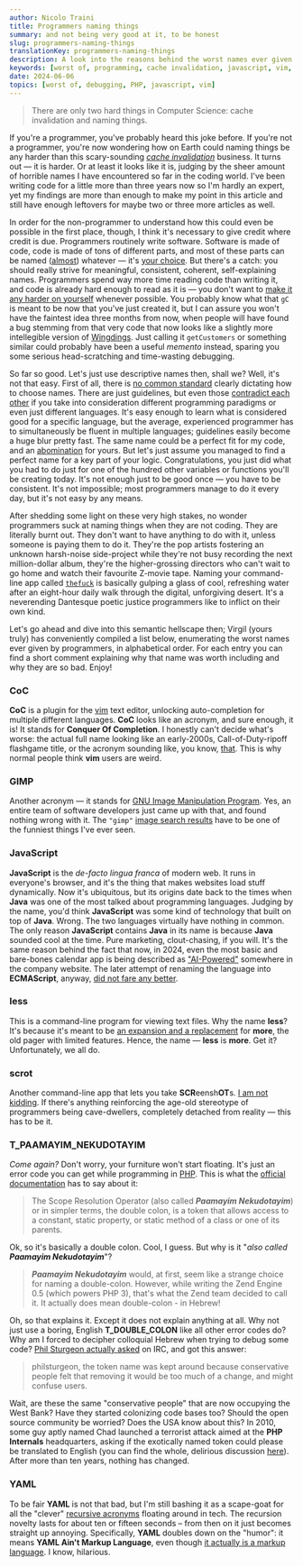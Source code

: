 ```yaml
---
author: Nicolo Traini
title: Programmers naming things
summary: and not being very good at it, to be honest
slug: programmers-naming-things
translationKey: programmers-naming-things
description: A look into the reasons behind the worst names ever given to something by programmers
keywords: [worst of, programming, cache invalidation, javascript, vim, php]
date: 2024-06-06
topics: [worst of, debugging, PHP, javascript, vim]
---
```


> There are only two hard things in Computer Science: cache invalidation and naming things.

If you're a programmer, you've probably heard this joke before. If you're not a programmer, you're now
 wondering how on Earth could naming things be any harder than this scary-sounding
 _[cache invalidation](https://www.reddit.com/media?url=https%3A%2F%2Fi.redd.it%2Fmalf7gt4qdj21.jpg "comic strip on Reddit")_
 business. It turns out — it is harder. Or at least it looks like it is, judging by the sheer amount
 of horrible names I have encountered so far in the coding world. I've been writing code for a little
 more than three years now so I'm hardly an expert, yet my findings are more than enough to make my
 point in this article and still have enough leftovers for maybe two or three more articles as well.

In order for the non-programmer to understand how this could even be possible in the first place,
though, I think it's necessary to give credit where credit is due. Programmers routinely write software.
Software is made of code, code is made of tons of different parts, and most of these parts can be named
([almost](https://github.com/AnanthaRajuC/Reserved-Key-Words-list-of-various-programming-languages "'Reserved Keywords list of various programming languages' on GitHub"))
whatever — it's [your choice](https://www.youtube.com/watch?v=ozYaB5WrD_0 "'It's your choice.flv' on YouTube").
But there's a catch: you should really strive for meaningful, consistent, coherent, self-explaining names.
Programmers spend way more time reading code than writing it, and code is already hard enough to read as it is ­—
you don't want to [make it any harder on yourself](https://www.youtube.com/watch?v=mSUNnCwj1WY "'programming war crimes' on YouTube")
whenever possible. You probably know what that `gC` is meant to be now that you've just created it, but I
can assure you won't have the faintest idea three months from now, when people will have found a bug stemming
from that very code that now looks like a slightly more intellegible version of
[Wingdings](https://lingojam.com/WingdingsTranslator "Wingdings Translator").
Just calling it `getCustomers` or something similar could probably have been a useful _memento_ instead,
sparing you some serious head-scratching and time-wasting debugging.

So far so good. Let's just use descriptive names then, shall we? Well, it's not that easy.
First of all, there is [no common standard](https://xkcd.com/927/ "comic strip on xkcd.com")
clearly dictating how to choose names. There are just guidelines, but even those
[contradict each other](https://blog.ploeh.dk/2015/08/17/when-x-y-and-z-are-great-variable-names/)
if you take into consideration different programming paradigms or even just different languages.
It's easy enough to learn what is considered good for a specific language, but the average, experienced
programmer has to simultaneously be fluent in multiple languages; guidelines easily become a huge
blur pretty fast. The same name could be a perfect fit for my code, and an
[abomination](https://x.com/jamesiry/status/598547781515485184 "functional programmers on Twitter")
for yours. But let's just assume you managed to find a perfect name for a key part of your logic.
Congratulations, you just did what you had to do just for one of the hundred other variables or
functions you'll be creating today. It's not enough just to be good once — you have to be consistent.
It's not impossible; most programmers manage to do it every day, but it's not easy by any means.

After shedding some light on these very high stakes, no wonder programmers suck at naming things
when they are not coding. They are literally burnt out. They don't want to have anything to do with it,
unless someone is paying them to do it. They're the pop artists fostering an unknown harsh-noise
side-project while they're not busy recording the next million-dollar album, they're the
higher-grossing directors who can't wait to go home and watch their favourite Z-movie tape.
Naming your command-line app called
[`thefuck`](https://github.com/nvbn/thefuck "'thefuck' on GitHub")
is basically gulping a glass of cool, refreshing water after an eight-hour daily walk through
the digital, unforgiving desert. It's a neverending Dantesque poetic justice programmers
like to inflict on their own kind.

Let's go ahead and dive into this semantic hellscape then; Virgil (yours truly) has conveniently compiled
a list below, enumerating the worst names ever given by programmers, in alphabetical order.
For each entry you can find a short comment explaining why that name was worth including
and why they are so bad. Enjoy!

### CoC

**CoC** is a plugin for the [vim](https://www.vim.org/ "vim homepage") text editor, unlocking
auto-completion for multiple different languages. **CoC** looks like an acronym, and sure enough,
it is! It stands for **Conquer Of Completion**. I honestly can't decide what's worse: the actual
full name looking like an early-2000s, Call-of-Duty-ripoff flashgame title, or the acronym
sounding like, you know,
[that](https://www.youtube.com/watch?v=YA8l2POQ1No "'The Office - Cock' on YouTube").
This is why normal people think **vim** users are weird.

### GIMP

Another acronym — it stands for [GNU Image Manipulation Program](https://www.gimp.org/ "GIMP home page").
Yes, an entire team of software developers just came up with that, and found nothing wrong with it.
The `"gimp"`
[image search results](https://www.google.com/search?sca_esv=4ce04de13f7e18f6&sca_upv=1&q=gimp&uds=ADvngMhiT0nRpSjbJPjWq9wKOmhO5M4yafYUActcLRzkXct9ifp40-rxmQDurT4o_qJO4V3T5MshTn0O_bZSLo7HXdcOc6LAT2IqKsXjVfSPsxsu-N6WMLQuKar-rCQlGC49VlMvphVrtq7uop9ygsYs1Q0zr_y6dfe7iShjdtTCbepAd1FBUYXdZQ-YfhbK3MwRbv0mV2YNjg2-0eLJnSVX9gUHqHoGfSav-qGa6vOn9t-QnOr-9aW6yEvCJJyzXBKlpOJl7L9-iMAom-w7OW_CPb0QCOcSzw&udm=2&prmd=ivnmbtz&sa=X&ved=2ahUKEwjFpp7s08mGAxWNgP0HHZ9JMgIQtKgLegQIFBAB&biw=1488&bih=624&dpr=1.25 "'gimp' Google image search results")
have to be one of the funniest things I've ever seen.

### JavaScript

**JavaScript** is the _de-facto lingua franca_ of modern web. It runs in everyone's browser,
and it's the thing that makes websites load stuff dynamically. Now it's ubiquitous, but its
origins date back to the times when **Java** was one of the most talked about programming
languages. Judging by the name, you'd think **JavaScript** was some kind of technology that
built on top of **Java**. Wrong. The two languages virtually have nothing in common. The only
reason **JavaScript** contains **Java** in its name is because **Java** sounded cool at the
time. Pure marketing, clout-chasing, if you will. It's the same reason behind the fact that
now, in 2024, even the most basic and bare-bones calendar app is being described as
["AI-Powered"](https://www.scaruffi.com/singular/sin00.html "Intelligence is not Artificial, introduction")
somewhere in the company website. The later attempt of renaming the language into **ECMAScript**,
anyway, [did not fare any better](https://james-iry.blogspot.com/2009/05/brief-incomplete-and-mostly-wrong.html#:~:text=1995%20%2D%20Brendan%20Eich,is%20renamed%20ECMAScript. "A brief, incomplete, and mostly wrong history of programming languages").

### less

This is a command-line program for viewing text files. Why the name **less**? It's because it's
meant to be [an expansion and a replacement](https://man7.org/linux/man-pages/man1/less.1.html "'less' Linux manual page")
for **more**, the old pager with limited features.  Hence, the name — **less** is **more**. Get it? Unfortunately, we all do.

### scrot

Another command-line app that lets you take **SCR**eensh**OT**s.
[I am not kidding](https://man.archlinux.org/man/scrot.1 "'scrot' manual page").
If there's anything reinforcing the age-old stereotype of programmers being cave-dwellers,
completely detached from reality — this has to be it.

### T_PAAMAYIM_NEKUDOTAYIM

_Come again?_ Don't worry, your furniture won't start floating. It's just an error code you can get while programming in
[PHP](https://phpsadness.com/sad/1 "Unexpected T_PAAMAYIM_NEKUDOTAYIM").
This is what the
[official documentation](https://www.php.net/manual/en/language.oop5.paamayim-nekudotayim.php "Scope Resolution Operator (::)")
has to say about it:

> The Scope Resolution Operator (also called _**Paamayim Nekudotayim**_) or in simpler terms,
> the double colon, is a token that allows access to a constant, static property, or static method
> of a class or one of its parents.

Ok, so it's basically a double colon. Cool, I guess. But why is it "_also called **Paamayim Nekudotayim**_"?

> _**Paamayim Nekudotayim**_ would, at first, seem like a strange choice for naming a double-colon.
> However, while writing the Zend Engine 0.5 (which powers PHP 3), that's what the Zend team
> decided to call it. It actually does mean double-colon - in Hebrew!

Oh, so that explains it. Except it does not explain anything at all. Why not just use a boring, English
**T_DOUBLE_COLON** like all other error codes do? Why am I forced to decipher colloquial Hebrew when trying
to debug some code?
[Phil Sturgeon actually asked](https://philsturgeon.com/wtf-is-t-paamayim-nekudotayim/ "WTF is T_PAAMAYIM_NEKUDOTAYIM")
on IRC, and got this answer:

> philsturgeon, the token name was kept around because conservative people felt that removing
> it would be too much of a change, and might confuse users.

Wait, are these the same "conservative people" that are now occupying the West Bank? Have they started colonizing
code bases too? Should the open source community be worried? Does the USA know about this? In 2010, some guy
aptly named Chad launched a terrorist attack aimed at the **PHP Internals** headquarters, asking if the
exotically named token could please be translated to English (you can find the whole, delirious discussion
[here](https://web.archive.org/web/20221209141424/https://grokbase.com/t/php/php-internals/10ayegjgg4/rename-t-paamayim-nekudotayim-to-t-double-colon/10ay7h1f2a "[PHP-INTERNALS] rename T_PAAMAYIM_NEKUDOTAYIM to T_DOUBLE_COLON")).
After more than ten years, nothing has changed.

### YAML

To be fair **YAML** is not that bad, but I'm still bashing it as a scape-goat for all the "clever"
[recursive acronyms](https://www.techopedia.com/definition/21636/recursive-acronym "Recursive Acronym definition on Techopedia")
floating around in tech. The recursion novelty lasts for about ten or fifteen seconds – from then on it
just becomes straight up annoying. Specifically, **YAML** doubles down on the "humor": it means
**YAML Ain't Markup Language**, even though
[it actually is a markup language](https://www.redhat.com/en/topics/automation/what-is-yaml "'What is YAML?' on Red Hat").
I know, hilarious.
